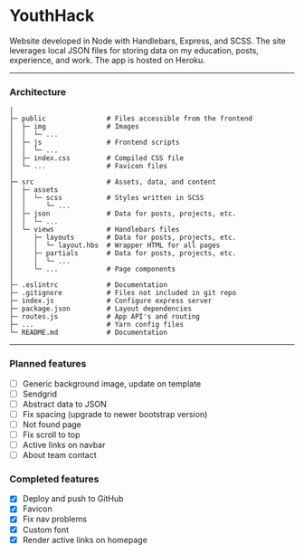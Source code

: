 # YouthHack

Website developed in Node with Handlebars, Express, and SCSS. The site leverages local JSON files for storing data on my education, posts, experience, and work. The app is hosted on Heroku.

------

### Architecture
```
│
├─ public               # Files accessible from the frontend
│  ├─ img               # Images
│  │  └─ ...
│  ├─ js                # Frontend scripts
│  │  └─ ...
│  ├─ index.css         # Compiled CSS file
│  └─ ...               # Favicon files
│
├─ src                  # Assets, data, and content
│  ├─ assets
│  │  └─ scss           # Styles written in SCSS
│  │     └─ ...
│  ├─ json              # Data for posts, projects, etc.
│  │  └─ ...
│  └─ views             # Handlebars files
│     ├─ layouts        # Data for posts, projects, etc.
│     │  └─ layout.hbs  # Wrapper HTML for all pages
│     ├─ partials       # Data for posts, projects, etc.
│     │  └─ ...
│     └─ ...            # Page components
│
├─ .eslintrc            # Documentation
├─ .gitignore           # Files not included in git repo
├─ index.js             # Configure express server
├─ package.json         # Layout dependencies
├─ routes.js            # App API's and routing
├─ ...                  # Yarn config files
└─ README.md            # Documentation
```

------

### Planned features
- [ ] Generic background image, update on template
- [ ] Sendgrid
- [ ] Abstract data to JSON
- [ ] Fix spacing (upgrade to newer bootstrap version)
- [ ] Not found page
- [ ] Fix scroll to top
- [ ] Active links on navbar
- [ ] About team contact

### Completed features
- [x] Deploy and push to GitHub
- [x] Favicon
- [x] Fix nav problems
- [x] Custom font
- [x] Render active links on homepage
